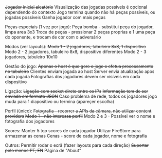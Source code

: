 ~~Jogador inicial aleatório~~
Visualização das jogadas possíveis é opcional dependendo do contexto
Jogo termina quando não há peças possíveis, ou jogadas possíveis
Ganha jogador com mais peças

Peças especiais (1 vez por jogo):
Peça bomba - substitui peça do jogador, limpa area 3x3
Troca de peças - pressionar 2 peças proprias e 1 uma peça do oponente, e trocam de cor com o adversário

Modos (ver layouts):
~~Modo 1 - 2 jogadores, tabuleiro 8x8, 1 dispositivo~~
Modo 2 - 2 jogadores, tabuleiro 8x8, dispositivo diferentes
Modo 2 - 3 jogadores, tabuleiro 10x10

Gestão do jogo:
~~Apenas o host é que gere o jogo e efetua processamento no tabuleiro~~
Clientes enviam jogada ao host
Server envia atualização apos cada jogada
Fotografias dos jogadores devem ser visíveis em cada dispositivo

Ligação:
~~Ligação com socket direto entre os IPs~~
~~Informação tem de ser enviada em formato JSON~~
Caso problema de rede, todos os jogadores jogo muda para 1 diapositivo ou termina (apareçer escolha)

Perfil (único):
~~Fotografia - recorrer a APIs da câmara, não utilizar content providers~~
~~Modo 1 - não interessa perfil~~
Modo 2 e 3 - Possível ver o nome e fotografia dos jogadores

Scores:
Manter 5 top scores de cada jogador
Utilizar FireStore para armazenar as cenas
Cenas - score de cada jogador, nome e fotografia

Outros:
Permitir rodar o ecrã (fazer layouts para cada direção)
~~Suportar pelo menos PT, EN~~
Página de "About"